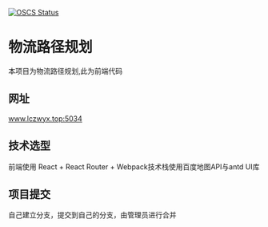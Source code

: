 
[![OSCS Status](https://www.oscs1024.com/platform/badge/lionel-king11/routeOptimizing.svg?size=small)](https://www.oscs1024.com/project/lionel-king11/routeOptimizing?ref=badge_small)
# 物流路径规划
本项目为物流路径规划,此为前端代码

## 网址
www.lczwyx.top:5034

## 技术选型
前端使用 React + React Router + Webpack技术栈使用百度地图API与antd UI库

## 项目提交
自己建立分支，提交到自己的分支，由管理员进行合并
